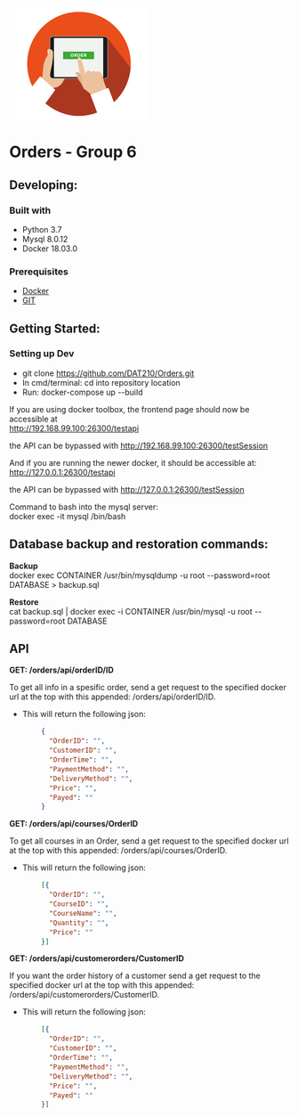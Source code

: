 ![Logo of the project](/images/logo.png)


Orders - Group 6
=======

## Developing:

### Built with  
* Python 3.7 
* Mysql 8.0.12
* Docker 18.03.0

### Prerequisites
 * [Docker](https://www.docker.com/)
 * [GIT](https://git-scm.com/downloads)

## Getting Started:

### Setting up Dev  
* git clone https://github.com/DAT210/Orders.git
* In cmd/terminal: cd into repository location
* Run: docker-compose up --build  
  
If you are using docker toolbox, the frontend page should now be accessible at  
http://192.168.99.100:26300/testapi

the API can be bypassed with
http://192.168.99.100:26300/testSession


And if you are running the newer docker, it should be accessible at:  
http://127.0.0.1:26300/testapi

the API can be bypassed with
http://127.0.0.1:26300/testSession
  
Command to bash into the mysql server:  
docker exec -it mysql /bin/bash  

## Database backup and restoration commands:
 **Backup**  
docker exec CONTAINER /usr/bin/mysqldump -u root --password=root DATABASE > backup.sql

 **Restore**  
cat backup.sql | docker exec -i CONTAINER /usr/bin/mysql -u root --password=root DATABASE


## API

__GET: /orders/api/orderID/ID__

To get all info in a spesific order, send a get request to the specified docker url at the top with this appended: /orders/api/orderID/ID.
* This will return the following json:
```json
  		{
		  "OrderID": "",
		  "CustomerID": "",
		  "OrderTime": "",
		  "PaymentMethod": "",
		  "DeliveryMethod": "",
		  "Price": "",
		  "Payed": ""
		}
```

__GET: /orders/api/courses/OrderID__

To get all courses in an Order, send a get request to the specified docker url at the top with this appended: /orders/api/courses/OrderID.
* This will return the following json:
```json
  		[{
		  "OrderID": "",
		  "CourseID": "",
		  "CourseName": "",
		  "Quantity": "",
		  "Price": ""
		}]
```

__GET: /orders/api/customerorders/CustomerID__

If you want the order history of a customer send a get request to the specified docker url at the top with this appended: /orders/api/customerorders/CustomerID.

* This will return the following json:
```json
  		[{
		  "OrderID": "",
		  "CustomerID": "",
		  "OrderTime": "",
		  "PaymentMethod": "",
		  "DeliveryMethod": "",
		  "Price": "",
		  "Payed": ""
		}]
```
<!-- mysql -u <user> -p<password> <dbname> < file.sql -->
<!-- THIS MAY HAVE WORKED -->
